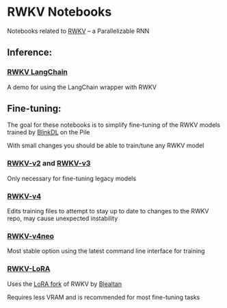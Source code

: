 # RWKV Notebooks

Notebooks related to [RWKV](https://github.com/BlinkDL/RWKV-LM) – a Parallelizable RNN

## Inference:

### [RWKV LangChain](https://colab.research.google.com/github/resloved/RWKV-notebooks/blob/master/RWKV_LangChain.ipynb)

A demo for using the LangChain wrapper with RWKV

## Fine-tuning:

The goal for these notebooks is to simplify fine-tuning of the RWKV models trained by [BlinkDL](https://github.com/BlinkDL) on the Pile

With small changes you should be able to train/tune any RWKV model

### [RWKV-v2](https://colab.research.google.com/github/resloved/RWKV-notebooks/blob/master/RWKV_v2_RNN_Pile_Fine_Tuning.ipynb) and [RWKV-v3](https://colab.research.google.com/github/resloved/RWKV-notebooks/blob/master/RWKV_v3_RNN_Pile_Fine_Tuning.ipynb)

Only necessary for fine-tuning legacy models

### [RWKV-v4](https://colab.research.google.com/github/resloved/RWKV-notebooks/blob/master/RWKV_v4_RNN_Pile_Fine_Tuning.ipynb)

Edits training files to attempt to stay up to date to changes to the RWKV repo, may cause unexpected instability

### [RWKV-v4neo](https://colab.research.google.com/github/resloved/RWKV-notebooks/blob/master/RWKV_v4neo_Fine_Tuning.ipynb)

Most stable option using the latest command line interface for training

### [RWKV-LoRA](https://colab.research.google.com/github/resloved/RWKV-notebooks/blob/master/RWKV_LoRA.ipynb)

Uses the [LoRA fork](https://github.com/Blealtan/RWKV-LM-LoRA) of RWKV by [Blealtan](https://github.com/Blealtan)

Requires less VRAM and is recommended for most fine-tuning tasks
